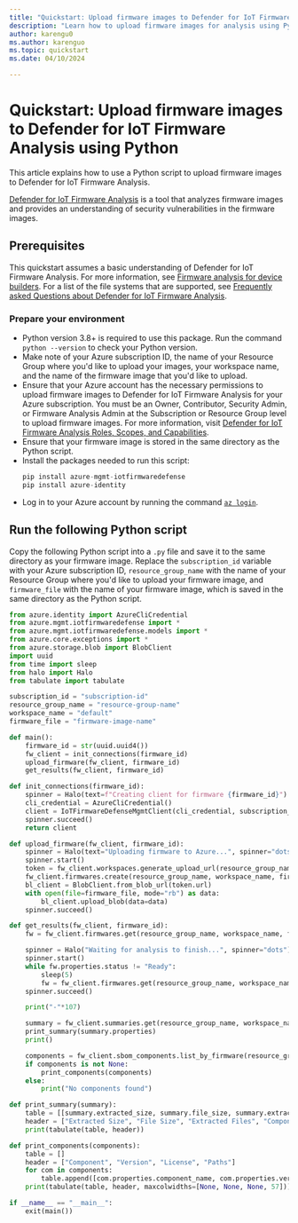 ```yaml
---
title: "Quickstart: Upload firmware images to Defender for IoT Firmware Analysis using Python"
description: "Learn how to upload firmware images for analysis using Python."
author: karengu0
ms.author: karenguo
ms.topic: quickstart
ms.date: 04/10/2024

---
```


# Quickstart: Upload firmware images to Defender for IoT Firmware Analysis using Python

This article explains how to use a Python script to upload firmware images to Defender for IoT Firmware Analysis.

[Defender for IoT Firmware Analysis](/azure/defender-for-iot/device-builders/overview-firmware-analysis) is a tool that analyzes firmware images and provides an understanding of security vulnerabilities in the firmware images.

## Prerequisites

This quickstart assumes a basic understanding of Defender for IoT Firmware Analysis. For more information, see [Firmware analysis for device builders](/azure/defender-for-iot/device-builders/overview-firmware-analysis). For a list of the file systems that are supported, see [Frequently asked Questions about Defender for IoT Firmware Analysis](../../../articles/defender-for-iot/device-builders/defender-iot-firmware-analysis-faq.md#what-types-of-firmware-images-does-defender-for-iot-firmware-analysis-support).

### Prepare your environment

* Python version 3.8+ is required to use this package. Run the command `python --version` to check your Python version.
* Make note of your Azure subscription ID, the name of your Resource Group where you'd like to upload your images, your workspace name, and the name of the firmware image that you'd like to upload.
* Ensure that your Azure account has the necessary permissions to upload firmware images to Defender for IoT Firmware Analysis for your Azure subscription. You must be an Owner, Contributor, Security Admin, or Firmware Analysis Admin at the Subscription or Resource Group level to upload firmware images. For more information, visit [Defender for IoT Firmware Analysis Roles, Scopes, and Capabilities](/azure/defender-for-iot/device-builders/defender-iot-firmware-analysis-rbac#defender-for-iot-firmware-analysis-roles-scopes-and-capabilities).
* Ensure that your firmware image is stored in the same directory as the Python script.
* Install the packages needed to run this script:
    ```python
    pip install azure-mgmt-iotfirmwaredefense
    pip install azure-identity
    ```
* Log in to your Azure account by running the command [`az login`](/cli/azure/reference-index?#az-login).

## Run the following Python script

Copy the following Python script into a `.py` file and save it to the same directory as your firmware image. Replace the `subscription_id` variable with your Azure subscription ID, `resource_group_name` with the name of your Resource Group where you'd like to upload your firmware image, and `firmware_file` with the name of your firmware image, which is saved in the same directory as the Python script.

```python
from azure.identity import AzureCliCredential
from azure.mgmt.iotfirmwaredefense import *
from azure.mgmt.iotfirmwaredefense.models import *
from azure.core.exceptions import *
from azure.storage.blob import BlobClient
import uuid
from time import sleep
from halo import Halo
from tabulate import tabulate

subscription_id = "subscription-id"
resource_group_name = "resource-group-name"
workspace_name = "default"
firmware_file = "firmware-image-name"

def main():
    firmware_id = str(uuid.uuid4())
    fw_client = init_connections(firmware_id)
    upload_firmware(fw_client, firmware_id)
    get_results(fw_client, firmware_id)

def init_connections(firmware_id):
    spinner = Halo(text=f"Creating client for firmware {firmware_id}")
    cli_credential = AzureCliCredential()
    client = IoTFirmwareDefenseMgmtClient(cli_credential, subscription_id, 'https://management.azure.com')
    spinner.succeed()
    return client

def upload_firmware(fw_client, firmware_id):
    spinner = Halo(text="Uploading firmware to Azure...", spinner="dots")
    spinner.start()
    token = fw_client.workspaces.generate_upload_url(resource_group_name, workspace_name, {"firmware_id": firmware_id})
    fw_client.firmwares.create(resource_group_name, workspace_name, firmware_id, {"properties": {"file_name": firmware_file, "vendor": "Contoso Ltd.", "model": "Wifi Router", "version": "1.0.1", "status": "Pending"}})
    bl_client = BlobClient.from_blob_url(token.url)
    with open(file=firmware_file, mode="rb") as data:
        bl_client.upload_blob(data=data)
    spinner.succeed()

def get_results(fw_client, firmware_id):
    fw = fw_client.firmwares.get(resource_group_name, workspace_name, firmware_id)

    spinner = Halo("Waiting for analysis to finish...", spinner="dots")
    spinner.start()
    while fw.properties.status != "Ready":
        sleep(5)
        fw = fw_client.firmwares.get(resource_group_name, workspace_name, firmware_id)
    spinner.succeed()

    print("-"*107)

    summary = fw_client.summaries.get(resource_group_name, workspace_name, firmware_id, summary_name=SummaryName.FIRMWARE)
    print_summary(summary.properties)
    print()

    components = fw_client.sbom_components.list_by_firmware(resource_group_name, workspace_name, firmware_id)
    if components is not None:
        print_components(components)
    else:
        print("No components found")

def print_summary(summary):
    table = [[summary.extracted_size, summary.file_size, summary.extracted_file_count, summary.component_count, summary.binary_count, summary.analysis_time_seconds, summary.root_file_systems]]
    header = ["Extracted Size", "File Size", "Extracted Files", "Components", "Binaries", "Analysis Time", "File Systems"]
    print(tabulate(table, header))

def print_components(components):
    table = []
    header = ["Component", "Version", "License", "Paths"]
    for com in components:
        table.append([com.properties.component_name, com.properties.version, com.properties.license, com.properties.file_paths])
    print(tabulate(table, header, maxcolwidths=[None, None, None, 57]))

if __name__ == "__main__":
    exit(main())
```

